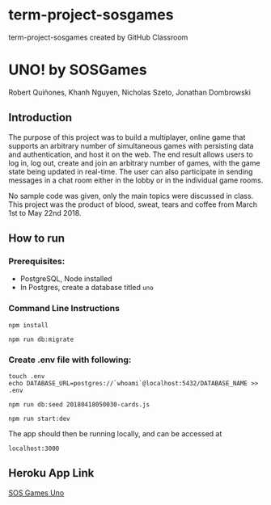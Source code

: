# term-project-sosgames

term-project-sosgames created by GitHub Classroom

# UNO! by SOSGames

Robert Quiñones, Khanh Nguyen, Nicholas Szeto, Jonathan Dombrowski
 
 
## Introduction

The purpose of this project was to build a multiplayer, online game that supports an arbitrary number of simultaneous games with persisting data and authentication, and host it on the web. The end result allows users to log in, log out, create and join an arbitrary number of games, with the game state being updated in real-time. The user can also participate in sending messages in a chat room either in the lobby or in the individual game rooms. 

No sample code was given, only the main topics were discussed in class. This project was the product of blood, sweat, tears and coffee from March 1st to May 22nd 2018. 

## How to run

### Prerequisites: 
- PostgreSQL, Node installed
- In Postgres, create a database titled `uno`

### Command Line Instructions

`npm install`

`npm run db:migrate`

### Create .env file with following:

    touch .env
    echo DATABASE_URL=postgres://`whoami`@localhost:5432/DATABASE_NAME >> .env

`npm run db:seed 20180418050030-cards.js`

`npm run start:dev`

The app should then be running locally, and can be accessed at 

`localhost:3000`

## Heroku App Link
[SOS Games Uno](https://sos-games-uno.herokuapp.com/)

